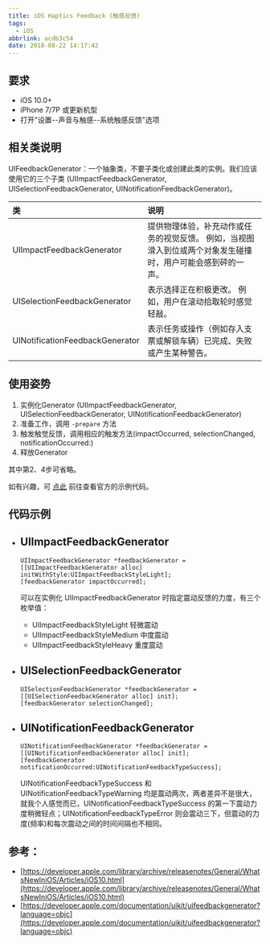 ```yaml
---
title: iOS Haptics Feedback (触感反馈)
tags:
  - iOS
abbrlink: acdb3c54
date: 2018-08-22 14:17:42
---
```


## 要求

- iOS 10.0+
- iPhone 7/7P 或更新机型
- 打开"设置--声音与触感--系统触感反馈"选项

## 相关类说明

UIFeedbackGenerator：一个抽象类，不要子类化或创建此类的实例。我们应该使用它的三个子类 (UIImpactFeedbackGenerator, UISelectionFeedbackGenerator, UINotificationFeedbackGenerator)。

| 类 | 说明 |
| :- | :- |
| UIImpactFeedbackGenerator | 提供物理体验，补充动作或任务的视觉反馈。 例如，当视图滑入到位或两个对象发生碰撞时，用户可能会感到砰的一声。 |
| UISelectionFeedbackGenerator | 表示选择正在积极更改。 例如，用户在滚动拾取轮时感觉轻敲。 |
| UINotificationFeedbackGenerator | 表示任务或操作（例如存入支票或解锁车辆）已完成、失败或产生某种警告。 |

## 使用姿势

1. 实例化Generator (UIImpactFeedbackGenerator, UISelectionFeedbackGenerator, UINotificationFeedbackGenerator)
2. 准备工作，调用 `-prepare` 方法
3. 触发触觉反馈，调用相应的触发方法(impactOccurred, selectionChanged, notificationOccurred:)
4. 释放Generator

其中第2、4步可省略。

如有兴趣，可 [点此](https://developer.apple.com/documentation/uikit/uifeedbackgenerator?language=objc) 前往查看官方的示例代码。

## 代码示例

- UIImpactFeedbackGenerator
	-
	```
	UIImpactFeedbackGenerator *feedbackGenerator = [[UIImpactFeedbackGenerator alloc] initWithStyle:UIImpactFeedbackStyleLight];
	[feedbackGenerator impactOccurred];
	```

	可以在实例化 UIImpactFeedbackGenerator 时指定震动反馈的力度，有三个枚举值：
	- UIImpactFeedbackStyleLight 轻微震动
	- UIImpactFeedbackStyleMedium 中度震动
	- UIImpactFeedbackStyleHeavy 重度震动

- UISelectionFeedbackGenerator
	-
	```
	UISelectionFeedbackGenerator *feedbackGenerator = [[UISelectionFeedbackGenerator alloc] init];
	[feedbackGenerator selectionChanged];
	```

- UINotificationFeedbackGenerator
	-
	```
	UINotificationFeedbackGenerator *feedbackGenerator = [[UINotificationFeedbackGenerator alloc] init];
	[feedbackGenerator notificationOccurred:UINotificationFeedbackTypeSuccess];
	```

	UINotificationFeedbackTypeSuccess 和 UINotificationFeedbackTypeWarning 均是震动两次，两者差异不是很大，就我个人感觉而已，UINotificationFeedbackTypeSuccess 的第一下震动力度稍微轻点；UINotificationFeedbackTypeError 则会震动三下，但震动的力度(频率)和每次震动之间的时间间隔也不相同。


## 参考：

- [https://developer.apple.com/library/archive/releasenotes/General/WhatsNewIniOS/Articles/iOS10.html](https://developer.apple.com/library/archive/releasenotes/General/WhatsNewIniOS/Articles/iOS10.html)
- [https://developer.apple.com/documentation/uikit/uifeedbackgenerator?language=objc](https://developer.apple.com/documentation/uikit/uifeedbackgenerator?language=objc)
